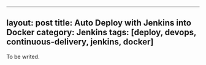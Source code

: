 ---
layout: post
title: Auto Deploy with Jenkins into Docker 
category: Jenkins
tags: [deploy, devops, continuous-delivery, jenkins, docker]
-----------------------------------------------------------------------------------------------------------------
To be writed.
